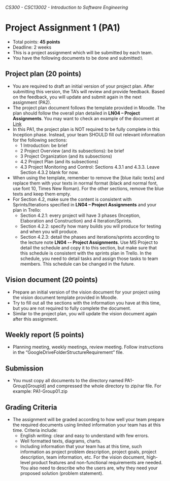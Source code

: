 _CS300 - CSC13002 - Introduction to Software Engineering_
# Project Assignment 1 (PA1)
* Total points: **45 points**
* Deadline: 2 weeks
* This is a project assignment which will be submitted by each team.
* You have the following documents to be done and submitted:\
## Project plan (20 points)
* You are required to draft an initial version of your project plan. After submitting this version, the TA’s will review and provide feedback. Based on the feedback, you will update and submit again in the next assignment (PA2).
* The project plan document follows the template provided in Moodle. The plan should follow the overall plan detailed in **LN04 – Project Assignments**. You may want to check an example of the document at [Link](http://sce.uhcl.edu/helm/RationalUnifiedProcess/examples/csports/ovu_webex.htm.)
* In this PA1, the project plan is NOT required to be fully complete in this Inception phase. Instead, your team SHOULD fill out relevant information for the following sections:
  * 1 Introduction: be brief
  * 2 Project Overview (and its subsections): be brief
  * 3 Project Organization (and its subsections)
  * 4.2 Project Plan (and its subsections)
  * 4.3 Project Monitoring and Control: Sections 4.3.1 and 4.3.3. Leave Section 4.3.2 blank for now.
* When using the template, remember to remove the [blue italic texts] and replace them with your texts in normal format (black and normal font, use font 10, Times New Roman). For the other sections, remove the blue texts and keep them empty.
* For Section 4.2, make sure the content is consistent with Sprints/Iterations specified in **LN04 – Project Assignments** and your plan in Trello:
  * Section 4.2.1: every project will have 3 phases (Inception, Elaboration and Construction) and 4 Iteration/Sprints.
  * Section 4.2.2: specify how many builds you will produce for testing and when you will produce.
  * Section 4.2.3: detail the phases and iterations/sprints according to the lecture note **LN04 -- Project Assignments**. Use MS Project to detail the schedule and copy it to this section, but make sure that this schedule is consistent with the sprints plan in Trello. In the schedule, you need to detail tasks and assign those tasks to team members. This schedule can be changed in the future.
## Vision document (20 points)
* Prepare an initial version of the vision document for your project using the vision document template provided in Moodle.
* Try to fill out all the sections with the information you have at this time, but you are not required to fully complete the document.
* Similar to the project plan, you will update the vision document again after this assignment.
## Weekly report (5 points)
* Planning meeting, weekly meetings, review meeting. Follow instructions in the “GoogleDriveFolderStructureRequirement” file.
## Submission
* You must copy all documents to the directory named PA1-Group[GroupId] and compressed the whole directory to zip/rar file. For example: PA1-Group01.zip
## Grading Criteria
* The assignment will be graded according to how well your team prepare the required documents using limited information your team has at this time. Criteria include:
  * English writing: clear and easy to understand with few errors.
  * Well formatted texts, diagrams, charts.
  * Including information that your team has at this time, such information as project problem description, project goals, project description, team information, etc. For the vision document, high-level product features and non-functional requirements are needed. You also need to describe who the users are, why they need your proposed solution (problem statement).
